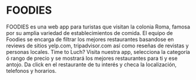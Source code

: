 # FOODIES
FOODIES es una web app para turistas que visitan la colonia Roma, famosa por su amplia variedad de establecimientos de comida.
El equipo de Foodies se encarga de filtrar los mejores restaurantes basandose en reviews de sitios yelp.com, tripadvisor.com así como reseñas de revistas y personas locales.
Time to Luch?
Visita nuestra app, selecciona la categoría ó rango de precio y se mostrará los mejores restaurantes para ti y ese antojo.
Da click en el restaurante de tu interés y checa la localización, telefonos y horarios.

